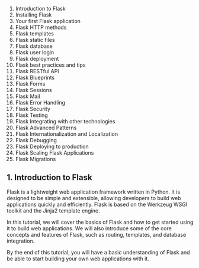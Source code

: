 1. Introduction to Flask
2. Installing Flask
3. Your first Flask application
4. Flask HTTP methods
5. Flask templates
6. Flask static files
7. Flask database
8. Flask user login
9. Flask deployment
10. Flask best practices and tips
11. Flask RESTful API
12. Flask Blueprints
13. Flask Forms
14. Flask Sessions
15. Flask Mail
16. Flask Error Handling
17. Flask Security
18. Flask Testing
19. Flask Integrating with other technologies
20. Flask Advanced Patterns
21. Flask Internationalization and Localization
22. Flask Debugging
23. Flask Deploying to production
24. Flask Scaling Flask Applications
25. Flask Migrations

## 1. Introduction to Flask
Flask is a lightweight web application framework written in Python. It is designed to be simple and extensible, allowing developers to build web applications quickly and efficiently. Flask is based on the Werkzeug WSGI toolkit and the Jinja2 template engine.

In this tutorial, we will cover the basics of Flask and how to get started using it to build web applications. We will also introduce some of the core concepts and features of Flask, such as routing, templates, and database integration.

By the end of this tutorial, you will have a basic understanding of Flask and be able to start building your own web applications with it.
